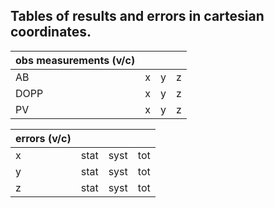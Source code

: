 ## Tables of results and errors in cartesian coordinates.

| obs measurements (v/c) |   |   |   |
|------------------------|---|---|---|
| AB                     | x | y | z |
| DOPP                   | x | y | z |
| PV                     | x | y | z |

| errors (v/c) |   |   |   |
|------------------------|---|---|---|
| x                     | stat | syst | tot |
| y                   | stat | syst | tot |
| z                    | stat | syst | tot |
